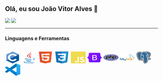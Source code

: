 ## Olá, eu sou João Vitor Alves 👋

<div> 
    <img height="180em" src="https://github-readme-stats.vercel.app/api?username=jvalves167&show_icons=true&include_all_commits=true&count_private=true&theme=react"/>
    <img height="180em" src="https://github-readme-stats.vercel.app/api/top-langs/?username=jvalves167&theme=react"/>
</div>

---

### Linguagens e Ferramentas
</div>
<div style="display: inline_block"><br>
  <img align="center" alt="jvalves-C" height="40" width="50" src="https://github.com/devicons/devicon/blob/master/icons/c/c-original.svg">
  <img align="center" alt="jvalves-Java" height="40" width="50" src="https://github.com/devicons/devicon/blob/master/icons/java/java-original.svg">
  <img align="center" alt="jvalves-HTML5" height="40" width="50" src="https://github.com/devicons/devicon/blob/master/icons/html5/html5-original.svg"/>
  <img align="center" alt="jvalves-CSS3" height="40" width="50" src="https://github.com/devicons/devicon/blob/master/icons/css3/css3-original.svg"/>
  <img align="center" alt="jvalves-JS" height="40" width="50" src="https://raw.githubusercontent.com/devicons/devicon/master/icons/javascript/javascript-plain.svg">
  <img align="center" alt="jvalves-Bootstrap" height="40" width="50" src="https://github.com/devicons/devicon/blob/master/icons/bootstrap/bootstrap-original.svg"/>
  <img align="center" alt="jvalves-PHP" height="40" width="50" src="https://github.com/devicons/devicon/blob/master/icons/php/php-original.svg">
  <img align="center" alt="jvalves-MySQL" height="40" width="50" src="https://github.com/devicons/devicon/blob/master/icons/mysql/mysql-original-wordmark.svg">
  <img align="center" alt="jvalves-POSTGRESQL" height="40" width="50" src="https://github.com/devicons/devicon/blob/master/icons/postgresql/postgresql-original.svg">
  <img align="center" alt="jvalves-VSCODE" height="40" width="50" src="https://github.com/devicons/devicon/blob/master/icons/vscode/vscode-original.svg">

</div>

<!--
**Jvalves167/Jvalves167** is a ✨ _special_ ✨ repository because its `README.md` (this file) appears on your GitHub profile.

Here are some ideas to get you started:

- 🔭 I’m currently working on ...
- 🌱 I’m currently learning ...
- 👯 I’m looking to collaborate on ...
- 🤔 I’m looking for help with ...
- 💬 Ask me about ...
- 📫 How to reach me: ...
- 😄 Pronouns: ...
- ⚡ Fun fact: ...
-->
